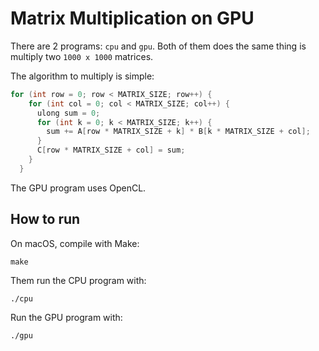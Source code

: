 # Matrix Multiplication on GPU

There are 2 programs: `cpu` and `gpu`. Both of them does the same thing is multiply two `1000 x 1000` matrices.

The algorithm to multiply is simple:

```c
for (int row = 0; row < MATRIX_SIZE; row++) {
    for (int col = 0; col < MATRIX_SIZE; col++) {
      ulong sum = 0;
      for (int k = 0; k < MATRIX_SIZE; k++) {
        sum += A[row * MATRIX_SIZE + k] * B[k * MATRIX_SIZE + col];
      }
      C[row * MATRIX_SIZE + col] = sum;
    }
  }
```

The GPU program uses OpenCL.

## How to run

On macOS, compile with Make:

```
make
```

Them run the CPU program with:

```
./cpu
```

Run the GPU program with:

```
./gpu
```
